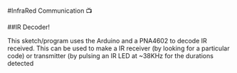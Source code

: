 #InfraRed Communication :tv:



##IR Decoder!

 This sketch/program uses the Arduino and a PNA4602 to
 decode IR received. This can be used to make a IR receiver
 (by looking for a particular code)
 or transmitter (by pulsing an IR LED at ~38KHz for the
 durations detected
